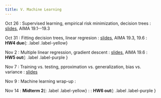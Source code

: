 ```yaml
---
title: V. Machine Learning
---
```


Oct 26
: Supervised learning, empirical risk minimization, decision trees
  : [slides](../assets/files/L17-ml.pdf), AIMA 19.1--19.3

Oct 31
: Fitting decision trees, linear regresion
  : [slides](../assets/files/L18-ml.pdf), AIMA 19.3, 19.6
: **HW4 due**{: .label .label-yellow} 

Nov 2
: Multiple linear regression, gradient descent
  : [slides](../assets/files/L19-ml.pdf), AIMA 19.6
: **HW5 out**{: .label .label-purple }

Nov 7
: Training vs. testing, pproximation vs. generalization, bias vs. variance
  : [slides](../assets/files/L20-ml.pdf)

Nov 9
: Machine learning wrap-up
  : 

Nov 14
: **Midterm 2**{: .label .label-yellow}
  : 
: **HW6 out**{: .label .label-purple }

<!-- Overfitting, regularization, validation, logistic regression, nonlinear feature transforms, Unsupervised learning, k-means, Gaussian mixture models -->
